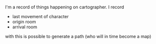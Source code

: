I'm a record of things happening on cartographer. 
I record
- last movement of character
- origin room
- arrival room 

with this is possible to generate a path (who will in time become a map)